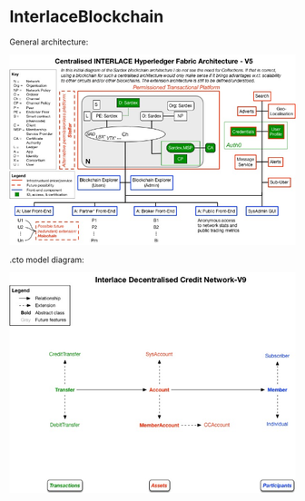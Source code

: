 # InterlaceBlockchain



General architecture:

![](https://raw.githubusercontent.com/InterlaceProject/InterlaceBlockchain/master/Figs/Architecture.jpg)





.cto model diagram:

![](https://raw.githubusercontent.com/InterlaceProject/InterlaceBlockchain/master/Figs/DCN_V9.jpg)
